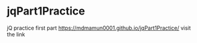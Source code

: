 # jqPart1Practice
jQ practice first part
https://mdmamun0001.github.io/jqPart1Practice/ visit the link
